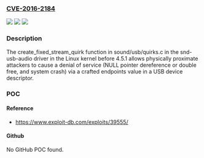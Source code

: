 ### [CVE-2016-2184](https://cve.mitre.org/cgi-bin/cvename.cgi?name=CVE-2016-2184)
![](https://img.shields.io/static/v1?label=Product&message=n%2Fa&color=blue)
![](https://img.shields.io/static/v1?label=Version&message=n%2Fa&color=blue)
![](https://img.shields.io/static/v1?label=Vulnerability&message=n%2Fa&color=brighgreen)

### Description

The create_fixed_stream_quirk function in sound/usb/quirks.c in the snd-usb-audio driver in the Linux kernel before 4.5.1 allows physically proximate attackers to cause a denial of service (NULL pointer dereference or double free, and system crash) via a crafted endpoints value in a USB device descriptor.

### POC

#### Reference
- https://www.exploit-db.com/exploits/39555/

#### Github
No GitHub POC found.

